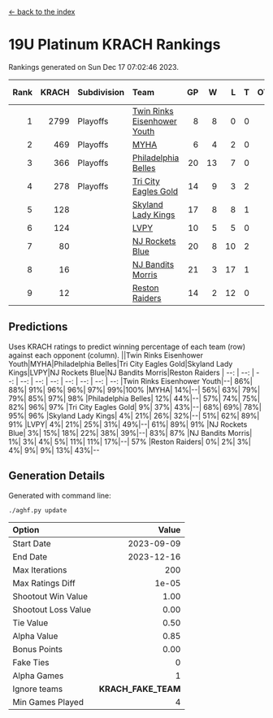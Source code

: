 [<- back to the index](readme.md)
# 19U Platinum KRACH Rankings
Rankings generated on Sun Dec 17 07:02:46 2023.

Rank|KRACH|Subdivision|Team|GP|W|L|T|OTW|OTL|SoS|Exp Wins|Win Diff
---:|---:|:---|:---|---:|---:|---:|---:|---:|---:|---:|---:|---:
1|2799|Playoffs|[Twin Rinks Eisenhower Youth](https://gamesheetstats.com/seasons/3663/teams/140861/schedule)|8|8|0|0|0|0|49|8.8|-0.0
2|469|Playoffs|[MYHA](https://gamesheetstats.com/seasons/3663/teams/140863/schedule)|6|4|2|0|0|0|241|4.9|0.0
3|366|Playoffs|[Philadelphia Belles](https://gamesheetstats.com/seasons/3663/teams/140864/schedule)|20|13|7|0|0|0|610|13.9|0.0
4|278|Playoffs|[Tri City Eagles Gold](https://gamesheetstats.com/seasons/3663/teams/140869/schedule)|14|9|3|2|0|0|135|10.9|0.0
5|128||[Skyland Lady Kings](https://gamesheetstats.com/seasons/3663/teams/140865/schedule)|17|8|8|1|0|0|346|9.4|0.0
6|124||[LVPY](https://gamesheetstats.com/seasons/3663/teams/140860/schedule)|10|5|5|0|0|0|164|5.9|0.0
7|80||[NJ Rockets Blue](https://gamesheetstats.com/seasons/3663/teams/140867/schedule)|20|8|10|2|0|0|532|9.9|0.0
8|16||[NJ Bandits Morris](https://gamesheetstats.com/seasons/3663/teams/140866/schedule)|21|3|17|1|0|0|374|4.4|0.0
9|12||[Reston Raiders](https://gamesheetstats.com/seasons/3663/teams/140868/schedule)|14|2|12|0|0|0|476|2.9|0.0

## Predictions
Uses KRACH ratings to predict winning percentage of each team (row) against each opponent (column).
||Twin Rinks Eisenhower Youth|MYHA|Philadelphia Belles|Tri City Eagles Gold|Skyland Lady Kings|LVPY|NJ Rockets Blue|NJ Bandits Morris|Reston Raiders
| --: | --: | --: | --: | --: | --: | --: | --: | --: | --: 
|Twin Rinks Eisenhower Youth|--| 86%| 88%| 91%| 96%| 96%| 97%| 99%|100%
|MYHA| 14%|--| 56%| 63%| 79%| 79%| 85%| 97%| 98%
|Philadelphia Belles| 12%| 44%|--| 57%| 74%| 75%| 82%| 96%| 97%
|Tri City Eagles Gold|  9%| 37%| 43%|--| 68%| 69%| 78%| 95%| 96%
|Skyland Lady Kings|  4%| 21%| 26%| 32%|--| 51%| 62%| 89%| 91%
|LVPY|  4%| 21%| 25%| 31%| 49%|--| 61%| 89%| 91%
|NJ Rockets Blue|  3%| 15%| 18%| 22%| 38%| 39%|--| 83%| 87%
|NJ Bandits Morris|  1%|  3%|  4%|  5%| 11%| 11%| 17%|--| 57%
|Reston Raiders|  0%|  2%|  3%|  4%|  9%|  9%| 13%| 43%|--

## Generation Details

Generated with command line:
```
./aghf.py update
```

| Option | Value |
| :----- | ----: |
| Start Date | 2023-09-09 |
| End Date | 2023-12-16 |
| Max Iterations | 200 |
| Max Ratings Diff | 1e-05 |
| Shootout Win Value | 1.00 |
| Shootout Loss Value | 0.00 |
| Tie Value | 0.50 |
| Alpha Value | 0.85 |
| Bonus Points | 0.00 |
| Fake Ties | 0 |
| Alpha Games | 1 |
| Ignore teams | __KRACH_FAKE_TEAM__ |
| Min Games Played | 4 |

